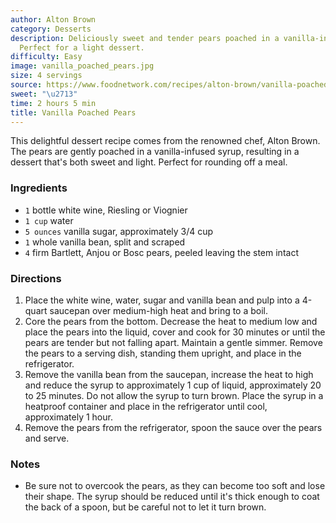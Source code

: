 ```yaml
---
author: Alton Brown
category: Desserts
description: Deliciously sweet and tender pears poached in a vanilla-infused syrup.
  Perfect for a light dessert.
difficulty: Easy
image: vanilla_poached_pears.jpg
size: 4 servings
source: https://www.foodnetwork.com/recipes/alton-brown/vanilla-poached-pears-recipe-1944116
sweet: "\u2713"
time: 2 hours 5 min
title: Vanilla Poached Pears
---
```

This delightful dessert recipe comes from the renowned chef, Alton Brown. The pears are gently poached in a vanilla-infused syrup, resulting in a dessert that's both sweet and light. Perfect for rounding off a meal.

### Ingredients

* `1` bottle white wine, Riesling or Viognier
* `1 cup` water
* `5 ounces` vanilla sugar, approximately 3/4 cup
* `1` whole vanilla bean, split and scraped
* `4` firm Bartlett, Anjou or Bosc pears, peeled leaving the stem intact

### Directions

1. Place the white wine, water, sugar and vanilla bean and pulp into a 4-quart saucepan over medium-high heat and bring to a boil.
2. Core the pears from the bottom. Decrease the heat to medium low and place the pears into the liquid, cover and cook for 30 minutes or until the pears are tender but not falling apart. Maintain a gentle simmer. Remove the pears to a serving dish, standing them upright, and place in the refrigerator.
3. Remove the vanilla bean from the saucepan, increase the heat to high and reduce the syrup to approximately 1 cup of liquid, approximately 20 to 25 minutes. Do not allow the syrup to turn brown. Place the syrup in a heatproof container and place in the refrigerator until cool, approximately 1 hour.
4. Remove the pears from the refrigerator, spoon the sauce over the pears and serve. 

### Notes

- Be sure not to overcook the pears, as they can become too soft and lose their shape. The syrup should be reduced until it's thick enough to coat the back of a spoon, but be careful not to let it turn brown.